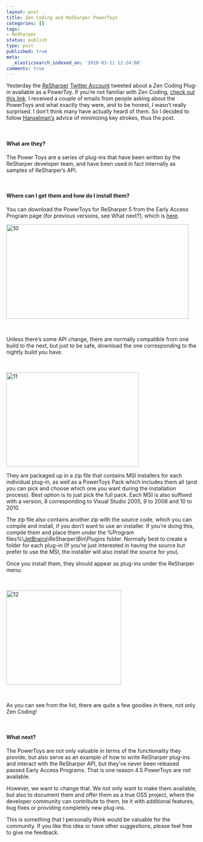 ```yaml
---
layout: post
title: Zen Coding and ReSharper PowerToys
categories: []
tags:
- ReSharper
status: publish
type: post
published: true
meta:
  _elasticsearch_indexed_on: '2010-03-11 12:24:00'
comments: true
---
```

<p>Yesterday the <a href="http://www.jetbrains.com/resharper">ReSharper</a>&nbsp;<a href="http://twitter.com/resharper">Twitter Account</a> tweeted about a Zen Coding Plug-in available as a PowerToy. If you’re not familiar with Zen Coding, <a href="http://vimeo.com/7405114">check out this link</a>. I received a couple of emails from people asking about the PowerToys and what exactly they were, and to be honest, I wasn’t really surprised. I don’t think many have actually heard of them. So I decided to follow <a href="http://www.hanselman.com/">Hanselman’s</a> advice of minimizing key strokes, thus the post.</p> <p>&nbsp;</p> <h4>What are they?</h4> <p>The Power Toys are a series of plug-ins that have been written by the ReSharper developer team, and have been used in fact internally as samples of ReSharper’s API.</p> <p>&nbsp;</p> <h4>Where can I get them and how do I install them?</h4> <p>You can download the PowerToys for ReSharper 5 from the Early Access Program page (for previous versions, see What next?), which is <a href="http://www.jetbrains.net/confluence/display/ReSharper/ReSharper+5.0+Nightly+Builds">here</a>.</p> <p><a href="http://hhariri.files.wordpress.com/2010/11/105.png"><img style="border-bottom:0;border-left:0;display:inline;border-top:0;border-right:0;" title="10" border="0" alt="10" src="http://hhariri.files.wordpress.com/2010/11/10_thumb3.png" width="481" height="249"></a> </p> <p>&nbsp;</p> <p>Unless there’s some API change, there are normally compatible from one build to the next, but just to be safe, download the one corresponding to the nightly build you have.</p> <p>&nbsp;</p> <p><a href="http://hhariri.files.wordpress.com/2010/11/1110.png"><img style="border-bottom:0;border-left:0;display:inline;border-top:0;border-right:0;" title="11" border="0" alt="11" src="http://hhariri.files.wordpress.com/2010/11/11_thumb3.png" width="349" height="249"></a> </p> <p>They are packaged up in a zip file that contains MSI installers for each individual plug-in, as well as a PowerToys Pack which includes them all (and you can pick and choose which one you want during the installation process). Best option is to just pick the full pack. Each MSI is also suffixed with a version, 8 corresponding to Visual Studio 2005, 9 to 2008 and 10 to 2010.</p> <p>The zip file also contains another zip with the source code, which you can compile and install, if you don’t want to use an installer. If you’re doing this, compile them and place them under the %Program files%\<a href="http://www.jetbrains.com">JetBrains</a>\ReSharper\Bin\Plugins folder. Normally best to create a folder for each plug-in (If you’re just interested in having the source but prefer to use the MSI, the installer will also install the source for you).</p> <p>Once you install them, they should appear as plug-ins under the ReSharper menu:</p> <p>&nbsp;</p> <p><a href="http://hhariri.files.wordpress.com/2010/11/127.png"><img style="border-bottom:0;border-left:0;display:inline;border-top:0;border-right:0;" title="12" border="0" alt="12" src="http://hhariri.files.wordpress.com/2010/11/12_thumb3.png" width="303" height="249"></a> </p> <p>&nbsp;</p> <p>As you can see from the list, there are quite a few goodies in there, not only Zen Coding!</p> <p>&nbsp;</p> <h4>What next? </h4> <p>The PowerToys are not only valuable in terms of the functionality they provide, but also serve as an example of how to write ReSharper plug-ins and interact with the ReSharper API, but they’ve never been released passed Early Access Programs. That is one reason 4.5 PowerToys are not available.</p> <p>However, we want to change that. We not only want to make them available, but also to document them and offer them as a true OSS project, where the developer community can contribute to them, be it with additional features, bug fixes or providing completely new plug-ins.</p> <p>This is something that I personally think would be valuable for the community. If you like this idea or have other suggestions, please feel free to give me feedback.</p>
